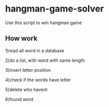 # hangman-game-solver
Use this script to win hangman game 

## How work

1)read all word in a database

2)do a list, with word with same length

3)insert letter position

4)check if the words have letter

5)delete who havent

6)found word
